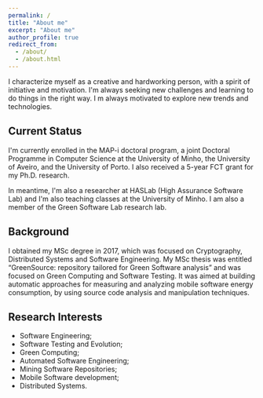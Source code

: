```yaml
---
permalink: /
title: "About me"
excerpt: "About me"
author_profile: true
redirect_from: 
  - /about/
  - /about.html
---
```


I characterize myself as a creative and hardworking person, with a spirit of initiative and motivation. I'm always seeking new challenges and learning to do things in the right way. I m always motivated to explore new trends and technologies.

## Current Status

I'm currently enrolled in the MAP-i doctoral program, a joint Doctoral Programme in Computer Science at the University of Minho, the University of Aveiro, and the University of Porto. I also received a 5-year FCT grant for my Ph.D. research. 

In meantime, I'm also a researcher at HASLab (High Assurance Software Lab) and I'm also teaching classes at the University of Minho. I am also a member of the Green Software Lab research lab.

## Background

I obtained my MSc degree in 2017, which was focused on Cryptography, Distributed Systems and Software Engineering. My MSc thesis was entitled “GreenSource: repository tailored for Green Software analysis” and was focused on Green Computing and Software Testing. It was aimed at building automatic approaches for measuring and analyzing mobile software energy consumption, by using source code analysis and manipulation techniques. 

## Research Interests

- Software Engineering;
- Software Testing and Evolution;
- Green Computing;
- Automated Software Engineering;
- Mining Software Repositories;
- Mobile Software development;
- Distributed Systems.

